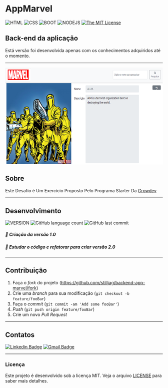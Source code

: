 # AppMarvel

![HTML](https://img.shields.io/badge/HTML-orange) ![CSS](https://img.shields.io/badge/CSS-blue) ![BOOT](https://img.shields.io/badge/BOOTSTRAP-purple) ![NODEJS](https://img.shields.io/badge/NODEJS-yellow)  [![The MIT License](https://img.shields.io/badge/LICENSE-MIT-green.svg?style=flat-square)](http://github.com/stilljag/backend-app-marvel/blob/master/LICENSE.md)


## Back-end da aplicação
Está versão foi desenvolvida apenas com os conhecimentos adquiridos até o momento. 

------------


<div align="center" style="margin-bottom: 20px;">
<img src="src/assets/img1.png" alt="" width="650" height="310"/>
</div>


## Sobre
 Este Desafio é Um Exercício Proposto Pelo Programa Starter Da [Growdev][grow]

------------


## Desenvolvimento

![VERSION](https://img.shields.io/badge/VERSION.1.0-blue) ![GitHub language count](https://img.shields.io/github/languages/count/stilljag/backend-app-marvel?style=flat-square) ![GitHub last commit](https://img.shields.io/github/last-commit/stilljag/backend-app-marvel?style=flat-square)
#####   📍   Criação da versão 1.0
#####  📘  Estudar o código e refatorar para criar versão 2.0
------------



## Contribuição

1. Faça o _fork_ do projeto (<https://github.com/stilljag/backend-app-marvel/fork>)
2. Crie uma _branch_ para sua modificação (`git checkout -b feature/fooBar`)
3. Faça o _commit_ (`git commit -am 'Add some fooBar'`)
4. _Push_ (`git push origin feature/fooBar`)
5. Crie um novo _Pull Request_

------------


## Contatos

[![Linkedin Badge](https://img.shields.io/badge/-William%20Ribeiro-blue?style=flat-square&logo=Linkedin&logoColor=white&link=https://www.linkedin.com/in/william-ribeiro-0b5ab911a/)](https://www.linkedin.com/in/william-ribeiro-0b5ab911a/) [![Gmail Badge](https://img.shields.io/badge/-sbrdigital15@gmail.com-blue?style=flat-square&logo=Gmail&logoColor=white&link=mailto:sbrdigital15@gmail.com)](mailto:sbrdigital15@gmail.com)


------------


### Licença

Este projeto é desenvolvido sob a licença MIT. Veja o arquivo [LICENSE](LICENSE.md) para saber mais detalhes.




[grow]: https://www.growdev.com.br/ "Growdev"
